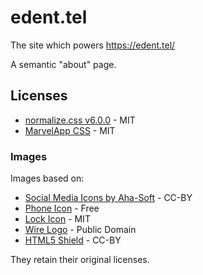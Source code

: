 # edent.tel
The site which powers https://edent.tel/

A semantic "about" page.

## Licenses

* [normalize.css v6.0.0](https//github.com/necolas/normalize.css) - MIT
* [MarvelApp CSS](https://github.com/marvelapp/devices.css/) - MIT

### Images

Images based on:

* [Social Media Icons by Aha-Soft](https://www.iconfinder.com/iconsets/social-flat-rounded-rects) - CC-BY
* [Phone Icon](https://www.iconfinder.com/icons/1807538/phone_icon#size=128) - Free
* [Lock Icon](https://www.iconfinder.com/icons/1814107/lock_padlock_secure_icon#size=512) - MIT
* [Wire Logo](https://commons.wikimedia.org/wiki/File:Wire_software_logo.svg) - Public Domain
* [HTML5 Shield](https://www.w3.org/html/logo/) - CC-BY

They retain their original licenses.
